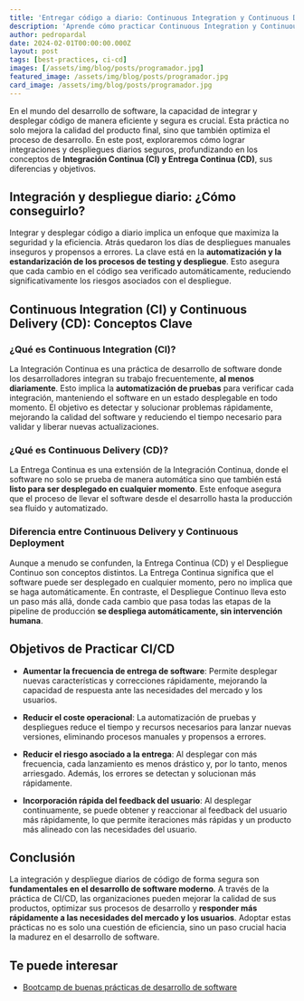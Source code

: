 ```yaml
---
title: 'Entregar código a diario: Continuous Integration y Continuous Delivery'
description: 'Aprende cómo practicar Continuous Integration y Continuous Delivery es la clave para mejorar la calidad del producto final y optimizar el proceso de desarrollo.'
author: pedropardal
date: 2024-02-01T00:00:00.000Z
layout: post
tags: [best-practices, ci-cd]
images: [/assets/img/blog/posts/programador.jpg]
featured_image: /assets/img/blog/posts/programador.jpg
card_image: /assets/img/blog/posts/programador.jpg
---
```


En el mundo del desarrollo de software, la capacidad de integrar y desplegar código de manera eficiente y segura es crucial. Esta práctica no solo mejora la calidad del producto final, sino que también optimiza el proceso de desarrollo. En este post, exploraremos cómo lograr integraciones y despliegues diarios seguros, profundizando en los conceptos de **Integración Continua (CI) y Entrega Continua (CD)**, sus diferencias y objetivos.

## Integración y despliegue diario: ¿Cómo conseguirlo?
Integrar y desplegar código a diario implica un enfoque que maximiza la seguridad y la eficiencia. Atrás quedaron los días de despliegues manuales inseguros y propensos a errores. La clave está en la **automatización y la estandarización de los procesos de testing y despliegue**. Esto asegura que cada cambio en el código sea verificado automáticamente, reduciendo significativamente los riesgos asociados con el despliegue.

## Continuous Integration (CI) y Continuous Delivery (CD): Conceptos Clave
### ¿Qué es Continuous Integration (CI)?
La Integración Continua es una práctica de desarrollo de software donde los desarrolladores integran su trabajo frecuentemente, **al menos diariamente**. Esto implica la **automatización de pruebas** para verificar cada integración, manteniendo el software en un estado desplegable en todo momento. El objetivo es detectar y solucionar problemas rápidamente, mejorando la calidad del software y reduciendo el tiempo necesario para validar y liberar nuevas actualizaciones.

### ¿Qué es Continuous Delivery (CD)?
La Entrega Continua es una extensión de la Integración Continua, donde el software no solo se prueba de manera automática sino que también está **listo para ser desplegado en cualquier momento**. Este enfoque asegura que el proceso de llevar el software desde el desarrollo hasta la producción sea fluido y automatizado.

### Diferencia entre Continuous Delivery y Continuous Deployment
Aunque a menudo se confunden, la Entrega Continua (CD) y el Despliegue Continuo son conceptos distintos. La Entrega Continua significa que el software puede ser desplegado en cualquier momento, pero no implica que se haga automáticamente. En contraste, el Despliegue Continuo lleva esto un paso más allá, donde cada cambio que pasa todas las etapas de la pipeline de producción **se despliega automáticamente, sin intervención humana**.

## Objetivos de Practicar CI/CD

- **Aumentar la frecuencia de entrega de software**: Permite desplegar nuevas características y correcciones rápidamente, mejorando la capacidad de respuesta ante las necesidades del mercado y los usuarios.

- **Reducir el coste operacional**: La automatización de pruebas y despliegues reduce el tiempo y recursos necesarios para lanzar nuevas versiones, eliminando procesos manuales y propensos a errores.

- **Reducir el riesgo asociado a la entrega**: Al desplegar con más frecuencia, cada lanzamiento es menos drástico y, por lo tanto, menos arriesgado. Además, los errores se detectan y solucionan más rápidamente.

- **Incorporación rápida del feedback del usuario**: Al desplegar continuamente, se puede obtener y reaccionar al feedback del usuario más rápidamente, lo que permite iteraciones más rápidas y un producto más alineado con las necesidades del usuario.

## Conclusión
La integración y despliegue diarios de código de forma segura son **fundamentales en el desarrollo de software moderno**. A través de la práctica de CI/CD, las organizaciones pueden mejorar la calidad de sus productos, optimizar sus procesos de desarrollo y **responder más rápidamente a las necesidades del mercado y los usuarios**. Adoptar estas prácticas no es solo una cuestión de eficiencia, sino un paso crucial hacia la madurez en el desarrollo de software.

## Te puede interesar

- [Bootcamp de buenas prácticas de desarrollo de software](https://www.exeal.com/bootcamp-buenas-practicas/)
